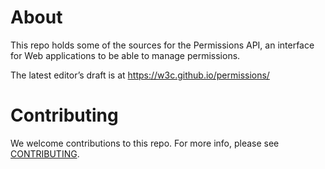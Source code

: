 # About
This repo holds some of the sources for the Permissions API, an interface for Web applications to be able to manage permissions.

The latest editor’s draft is at https://w3c.github.io/permissions/

# Contributing
We welcome contributions to this repo. For more info, please see [CONTRIBUTING](https://github.com/w3c/permissions/blob/main/.github/CONTRIBUTING.md).
